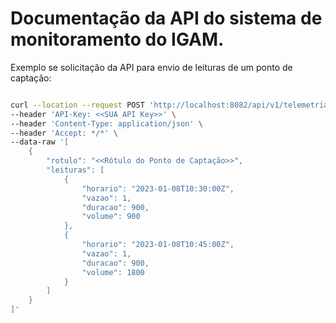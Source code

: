 # Documentação da API do sistema de monitoramento do IGAM.


Exemplo se solicitação da API para envio de leituras de um ponto de captação:


```bash

curl --location --request POST 'http://localhost:8082/api/v1/telemetria/demanda-hidrica' \
--header 'API-Key: <<SUA API Key>>' \
--header 'Content-Type: application/json' \
--header 'Accept: */*' \
--data-raw '[
    {
        "rotulo": "<<Rótulo do Ponto de Captação>>",
        "leituras": [
            {
                "horario": "2023-01-08T10:30:00Z",
                "vazao": 1,
                "duracao": 900,
                "volume": 900
            },
            {
                "horario": "2023-01-08T10:45:00Z",
                "vazao": 1,
                "duracao": 900,
                "volume": 1800
            }
        ]
    }
]'


```
